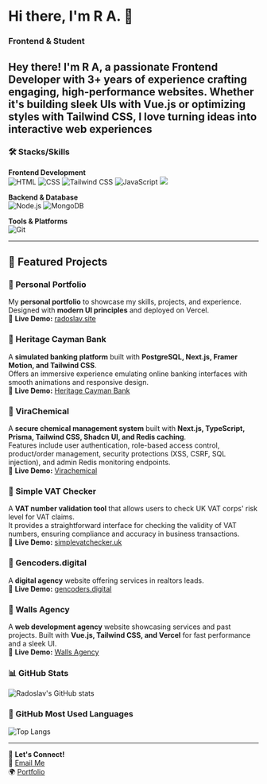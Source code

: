 # Hi there, I'm R A. 👋

### Frontend & Student

Hey there! I'm R A, a passionate Frontend Developer with 3+ years of experience crafting engaging, high-performance websites. Whether it's building sleek UIs with Vue.js or optimizing styles with Tailwind CSS, I love turning ideas into interactive web experiences
---

### 🛠️ Stacks/Skills

**Frontend Development**  
![HTML](https://img.shields.io/badge/-HTML-orange?style=flat-square&logo=html5&logoColor=white)
![CSS](https://img.shields.io/badge/-CSS-blue?style=flat-square&logo=css3&logoColor=white)
![Tailwind CSS](https://img.shields.io/badge/-Tailwind%20CSS-38B2AC?style=flat-square&logo=tailwind-css&logoColor=white)
![JavaScript](https://img.shields.io/badge/-JavaScript-yellow?style=flat-square&logo=javascript&logoColor=white)
![](https://img.shields.io/badge/Vue.js-35495E?style=for-the-badge&logo=vuedotjs&logoColor=4FC08D)


**Backend & Database**  
![Node.js](https://img.shields.io/badge/-Node.js-43853d?style=flat-square&logo=node-dot-js&logoColor=white)
![MongoDB](https://img.shields.io/badge/-MongoDB-47A248?style=flat-square&logo=mongodb&logoColor=white)

**Tools & Platforms**  
![Git](https://img.shields.io/badge/-Git-F05032?style=flat-square&logo=git&logoColor=white)

---
## 🚀 Featured Projects  

### 🎨 Personal Portfolio  
My **personal portfolio** to showcase my skills, projects, and experience. Designed with **modern UI principles** and deployed on Vercel.  
🔗 **Live Demo:** [radoslav.site](https://radoslav.site/)  

### 🏦 Heritage Cayman Bank  
A **simulated banking platform** built with **PostgreSQL, Next.js, Framer Motion, and Tailwind CSS**.  
Offers an immersive experience emulating online banking interfaces with smooth animations and responsive design.  
🔗 **Live Demo:** [Heritage Cayman Bank](https://hltd.vercel.app/)  

### 🧪 ViraChemical  
A **secure chemical management system** built with **Next.js, TypeScript, Prisma, Tailwind CSS, Shadcn UI, and Redis caching**.  
Features include user authentication, role-based access control, product/order management, security protections (XSS, CSRF, SQL injection), and admin Redis monitoring endpoints.  
🔗 **Live Demo:** [Virachemical](https://virachemical.com)  

### 🧾 Simple VAT Checker  
A **VAT number validation tool** that allows users to check UK VAT corps' risk level for VAT claims.  
It provides a straightforward interface for checking the validity of VAT numbers, ensuring compliance and accuracy in business transactions.  
🔗 **Live Demo:** [simplevatchecker.uk](https://simplevatchecker.uk)  

### 💼 Gencoders.digital  
A **digital agency** website offering services in realtors leads.  
🔗 **Live Demo:** [gencoders.digital](https://gencoders.digital)  

### 🏢 Walls Agency  
A **web development agency** website showcasing services and past projects. Built with **Vue.js, Tailwind CSS, and Vercel** for fast performance and a sleek UI.  
🔗 **Live Demo:** [Walls Agency](https://wallsagency-radoslavatanasov1s-projects.vercel.app/)  



### 📊 GitHub Stats

![Radoslav's GitHub stats](https://github-readme-stats.vercel.app/api?username=radoslavatanasov1&show_icons=true&theme=radical)

### 🚀 GitHub Most Used Languages

![Top Langs](https://github-readme-stats.vercel.app/api/top-langs/?username=radoslavatanasov1&layout=compact&theme=radical)

---

📩 **Let's Connect!**  
📧 [Email Me](mailto:contact@devdone.io)  
🌍 [Portfolio](https://radoslav.site/)  
